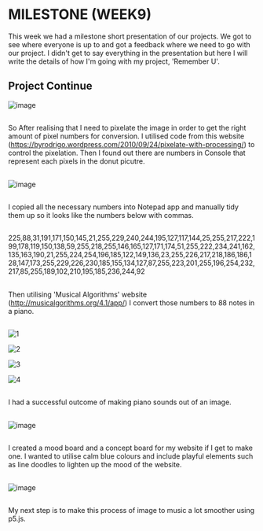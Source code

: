 # MILESTONE (WEEK9)

This week we had a milestone short presentation of our projects. We got to see where everyone is up to and got a feedback where we need to go with our project.
I didn't get to say everything in the presentation but here I will write the details of how I'm going with my project, 'Remember U'.

## Project Continue

![image](https://user-images.githubusercontent.com/68723268/94731108-96d69880-03a7-11eb-9d5d-5c4bb1fbcb58.png)

##
So After realising that I need to pixelate the image in order to get the right amount of pixel numbers for conversion. I utilised code from this website (https://byrodrigo.wordpress.com/2010/09/24/pixelate-with-processing/) to control the pixelation. Then I found out there are numbers in Console that represent each pixels in the donut picutre.
##
![image](https://user-images.githubusercontent.com/68723268/94731936-e8335780-03a8-11eb-88aa-27b059011e83.png)
##
I copied all the necessary numbers into Notepad app and manually tidy them up so it looks like the numbers below with commas.
##

225,88,31,191,171,150,145,21,255,229,240,244,195,127,117,144,25,255,217,222,199,178,119,150,138,59,255,218,255,146,165,127,171,174,51,255,222,234,241,162,135,163,190,21,255,224,254,196,185,122,149,136,23,255,226,217,218,186,186,128,147,173,255,229,226,230,185,155,134,127,87,255,223,201,255,196,254,232,217,85,255,189,102,210,195,185,236,244,92

##
Then utilising 'Musical Algorithms' website (http://musicalgorithms.org/4.1/app/) I convert those numbers to 88 notes in a piano.
##

![1](https://user-images.githubusercontent.com/68723268/94732100-24ff4e80-03a9-11eb-9330-10e3263d0e5a.JPG)

![2](https://user-images.githubusercontent.com/68723268/94732147-39434b80-03a9-11eb-839c-62e5b7e17ff5.JPG)

![3](https://user-images.githubusercontent.com/68723268/94732177-42341d00-03a9-11eb-8b8b-73e333e4ab74.JPG)

![4](https://user-images.githubusercontent.com/68723268/94732197-4a8c5800-03a9-11eb-9ad1-015bbc34e17f.JPG)
##
I had a successful outcome of making piano sounds out of an image.
##

![image](https://user-images.githubusercontent.com/68723268/94731270-d9987080-03a7-11eb-859a-b4c3a57eeca6.png)

##
I created a mood board and a concept board for my website if I get to make one. I wanted to utilise calm blue colours and include playful elements such as line doodles to lighten up the mood of the website.
##

![image](https://user-images.githubusercontent.com/68723268/94732653-e4540500-03a9-11eb-9812-4867975f0ad6.png)
##
My next step is to make this process of image to music a lot smoother using p5.js.
